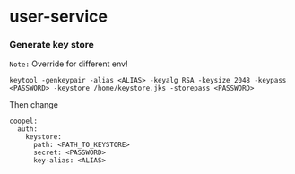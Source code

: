 # user-service

### Generate key store
`Note:` Override for different env!
~~~
keytool -genkeypair -alias <ALIAS> -keyalg RSA -keysize 2048 -keypass <PASSWORD> -keystore /home/keystore.jks -storepass <PASSWORD>
~~~
Then change
```
coopel:
  auth:
    keystore:
      path: <PATH_TO_KEYSTORE>
      secret: <PASSWORD>
      key-alias: <ALIAS>
```
